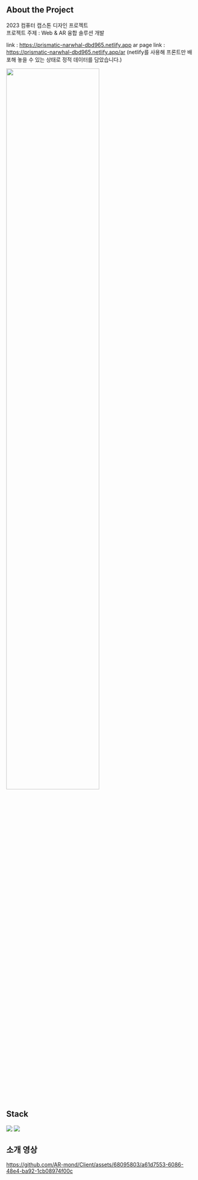 ## About the Project

2023 컴퓨터 캡스톤 디자인 프로젝트  
프로젝트 주제 : Web & AR 융합 솔루션 개발

link : https://prismatic-narwhal-dbd965.netlify.app
ar page link : https://prismatic-narwhal-dbd965.netlify.app/ar
(netlify를 사용해 프론트만 배포해 놓을 수 있는 상태로 정적 데이터를 담았습니다.)

<img width="70%" src="https://github.com/AR-mond/Client/assets/68095803/7180f5b6-3aa0-4cd0-8331-00fb1f7e738f">

## Stack

<img src="https://img.shields.io/badge/react-61DAFB?style=for-the-badge&logo=react&logoColor=black"> <img src="https://img.shields.io/badge/javascript-F7DF1E?style=for-the-badge&logo=javascript&logoColor=black">

## 소개 영상
https://github.com/AR-mond/Client/assets/68095803/a61d7553-6086-48e4-ba92-1cb08974f00c
